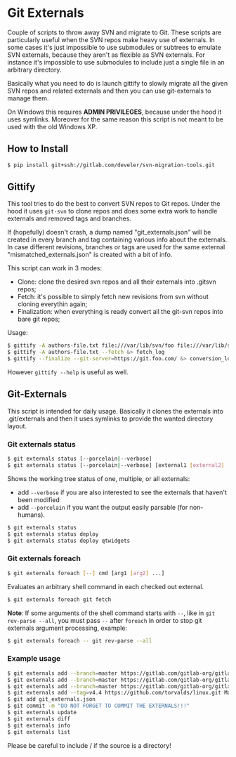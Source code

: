 # Git Externals
Couple of scripts to throw away SVN and migrate to Git. These scripts are particularly
useful when the SVN repos make heavy use of externals. In some cases it's just impossible
to use submodules or subtrees to emulate SVN externals, because they aren't as flexible as
SVN externals. For instance it's impossible to use submodules to include just a single file in an
arbitrary directory.

Basically what you need to do is launch gittify to slowly migrate all the given SVN repos
and related externals and then you can use git-externals to manage them.

On Windows this requires **ADMIN PRIVILEGES**, because under the hood it uses symlinks. Moreover for the same
reason this script is not meant to be used with the old Windows XP.

## How to Install
```bash
$ pip install git+ssh://gitlab.com/develer/svn-migration-tools.git
```

## Gittify
This tool tries to do the best to convert SVN repos to Git repos. Under the hood it uses
`git-svn` to clone repos and does some extra work to handle externals and removed tags and branches.

If (hopefully) doesn't crash, a dump named "git\_externals.json" will be created in every branch
and tag containing various info about the externals.
In case different revisions, branches or tags are used for the same external "mismatched\_externals.json" is
created with a bit of info.

This script can work in 3 modes:
- Clone: clone the desired svn repos and all their externals into .gitsvn repos;
- Fetch: it's possible to simply fetch new revisions from svn without cloning everythin again;
- Finalization: when everything is ready convert all the git-svn repos into bare git repos;

Usage:
```bash
$ gittify -A authors-file.txt file:///var/lib/svn/foo file:///var/lib/svn/bar &> clone_log
$ gittify -A authors-file.txt --fetch &> fetch_log
$ gittify --finalize --git-server=https://git.foo.com/ &> conversion_log
```

However ```gittify --help``` is useful as well.

## Git-Externals
This script is intended for daily usage. Basically it clones the externals into .git/externals
and then it uses symlinks to provide the wanted directory layout.

### Git externals status

```bash
$ git externals status [--porcelain|--verbose]
$ git externals status [--porcelain|--verbose] [external1 [external2] ...]
```

Shows the working tree status of one, multiple, or all externals:
 - add `--verbose` if you are also interested to see the externals that haven't
been modified
 - add `--porcelain` if you want the output easily parsable (for non-humans).

```bash
$ git externals status
$ git externals status deploy
$ git externals status deploy qtwidgets
```

### Git externals foreach

```bash
$ git externals foreach [--] cmd [arg1 [arg2] ...]
```

Evaluates an arbitrary shell command in each checked out external.
```bash
$ git externals foreach git fetch
```

**Note**: If some arguments of the shell command starts with `--`, like in 
`git rev-parse --all`, you must pass `--` after `foreach` in order to stop 
git externals argument processing, example:

```bash
$ git externals foreach -- git rev-parse --all
```


### Example usage
```bash
$ git externals add --branch=master https://gitlab.com/gitlab-org/gitlab-ce.git shared/ foo
$ git externals add --branch=master https://gitlab.com/gitlab-org/gitlab-ce.git shared/ bar
$ git externals add --branch=master https://gitlab.com/gitlab-org/gitlab-ce.git README.md baz/README.md
$ git externals add --tag=v4.4 https://github.com/torvalds/linux.git Makefile Makefile
$ git add git_externals.json
$ git commit -m "DO NOT FORGET TO COMMIT THE EXTERNALS!!!"
$ git externals update
$ git externals diff
$ git externals info
$ git externals list
```



Please be careful to include / if the source is a directory!

